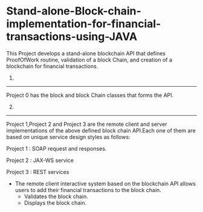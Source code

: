 # Stand-alone-Block-chain-implementation-for-financial-transactions-using-JAVA

This Project develops a stand-alone blockchain API that defines ProofOfWork routine, validation of a block Chain, and creation of a blockchain for financial transactions.

1.
-----
Project 0 has the block and block Chain classes that forms the API.

2.
-----
Project 1,Project 2 and Project 3 are the remote client and server implementations of the above defined block chain API.Each one of them are based on unique service design styles as follows:

Project 1 : SOAP request and responses.

Project 2 : JAX-WS service

Project 3 : REST services

- The remote client interactive system based on the blockchain API  allows users to add their financial transactions to the block chain.
    - Validates the block chain.
    - Displays the block chain.

